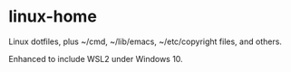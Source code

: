 linux-home
==========

Linux dotfiles, plus ~/cmd, ~/lib/emacs, ~/etc/copyright files, and others.

Enhanced to include WSL2 under Windows 10.
